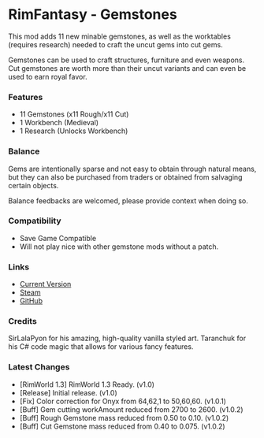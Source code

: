 # RimFantasy - Gemstones

This mod adds 11 new minable gemstones, as well as the worktables (requires research) needed to craft the uncut gems into cut gems.

Gemstones can be used to craft structures, furniture and even weapons. Cut gemstones are worth more than their uncut variants and can even be used to earn royal favor.

### Features

- 11 Gemstones (x11 Rough/x11 Cut)
- 1 Workbench (Medieval)
- 1 Research (Unlocks Workbench)

### Balance

Gems are intentionally sparse and not easy to obtain through natural means, but they can also be purchased from traders or obtained from salvaging certain objects.

Balance feedbacks are welcomed, please provide context when doing so.

### Compatibility

- Save Game Compatible
- Will not play nice with other gemstone mods without a patch.

### Links

- [Current Version](https://github.com/Sierra0001/RimFantasy---Gemstones/releases/tag/v1.0.2)
- [Steam](https://steamcommunity.com/sharedfiles/filedetails/?id=2630669656)
- [GitHub](https://github.com/Sierra0001/RimFantasy---Gemstones)

### Credits

SirLalaPyon for his amazing, high-quality vanilla styled art.
Taranchuk for his C# code magic that allows for various fancy features.

### Latest Changes

- [RimWorld 1.3] RimWorld 1.3 Ready. (v1.0)
- [Release] Initial release. (v1.0)
- [Fix] Color correction for Onyx from 64,62,1 to 50,60,60. (v1.0.1)
- [Buff] Gem cutting workAmount reduced from 2700 to 2600. (v1.0.2)
- [Buff] Rough Gemstone mass reduced from 0.50 to 0.10. (v1.0.2)
- [Buff] Cut Gemstone mass reduced from 0.40 to 0.075. (v1.0.2)